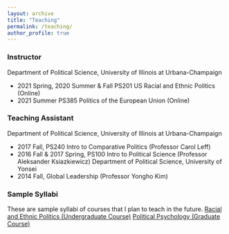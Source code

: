 ```yaml
---
layout: archive
title: "Teaching"
permalink: /teaching/
author_profile: true
---
```


### Instructor
Department of Political Science, University of Illinois at Urbana-Champaign
  * 2021 Spring, 2020 Summer & Fall PS201 US Racial and Ethnic Politics (Online)
  * 2021 Summer PS385 Politics of the European Union (Online)

### Teaching Assistant
Department of Political Science, University of Illinois at Urbana-Champaign
  * 2017 Fall, PS240 Intro to Comparative Politics (Professor Carol Leff)
  * 2016 Fall & 2017 Spring, PS100 Intro to Political Science (Professor Aleksander Ksiazkiewicz)
Department of Political Science, University of Yonsei 
  * 2014 Fall, Global Leadership (Professor Yongho Kim)

### Sample Syllabi
These are sample syllabi of courses that I plan to teach in the future. 
[Racial and Ethnic Politics (Undergraduate Course)](http://seyoungjung.com/rep.pdf)
[Political Psychology (Graduate Course)](http://seyoungjung.com/polpsyc.pdf)
